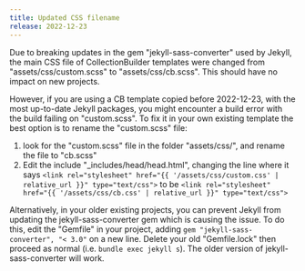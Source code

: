 ```yaml
---
title: Updated CSS filename
release: 2022-12-23
---
```


Due to breaking updates in the gem "jekyll-sass-converter" used by Jekyll, the main CSS file of CollectionBuilder templates were changed from "assets/css/custom.scss" to "assets/css/cb.scss".
This should have no impact on new projects.

However, if you are using a CB template copied before 2022-12-23, with the most up-to-date Jekyll packages, you might encounter a build error with the build failing on "custom.scss".
To fix it in your own existing template the best option is to rename the "custom.scss" file:

1. look for the "custom.scss" file in the folder "assets/css/", and rename the file to "cb.scss"
2. Edit the include "_includes/head/head.html", changing the line where it says `<link rel="stylesheet" href="{{ '/assets/css/custom.css' | relative_url }}" type="text/css">` to be `<link rel="stylesheet" href="{{ '/assets/css/cb.css' | relative_url }}" type="text/css">`

Alternatively, in your older existing projects, you can prevent Jekyll from updating the jekyll-sass-converter gem which is causing the issue. To do this, edit the "Gemfile" in your project, adding `gem "jekyll-sass-converter", "< 3.0"` on a new line. Delete your old "Gemfile.lock" then proceed as normal (i.e. `bundle exec jekyll s`). The older version of jekyll-sass-converter will work.
